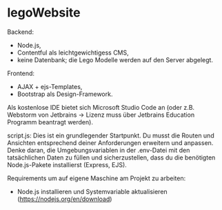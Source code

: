 # legoWebsite

Backend: 
  - Node.js, 
  - Contentful als leichtgewichtigess CMS,
  - keine Datenbank; die Lego Modelle werden auf den Server abgelegt.
  
Frontend: 
  - AJAX + ejs-Templates,
  - Bootstrap als Design-Framework.
  
Als kostenlose IDE bietet sich Microsoft Studio Code an (oder z.B. Webstorm von Jetbrains -> Lizenz muss über Jetbrains Education Programm beantragt werden).

script.js: Dies ist ein grundlegender Startpunkt. 
Du musst die Routen und Ansichten entsprechend deiner Anforderungen erweitern und anpassen. 
Denke daran, die Umgebungsvariablen in der .env-Datei mit den tatsächlichen Daten zu füllen und
 sicherzustellen, dass du die benötigten Node.js-Pakete installierst (Express, EJS).
 
 Requirements um auf eigene Maschine am Projekt zu arbeiten:
 - Node.js installieren und Systemvariable aktualisieren (https://nodejs.org/en/download)
